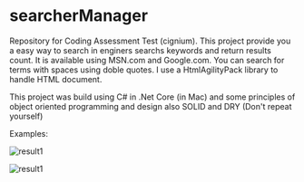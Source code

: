 # searcherManager
Repository for Coding Assessment Test (cignium).
This project provide you a easy way to search in enginers searchs keywords and return results count.
It is available using MSN.com and Google.com. You can search for terms with spaces using doble quotes.
I use a HtmlAgilityPack library to handle HTML document.

This project was build using C# in .Net Core (in Mac) and some principles of object oriented programming and design also SOLID and DRY (Don't repeat yourself)

Examples:

![result1](https://user-images.githubusercontent.com/3922089/37933015-801c66da-3139-11e8-86b7-036f0eb4799f.png)

![result1](https://user-images.githubusercontent.com/3922089/37933103-c79e3bc8-3139-11e8-92d3-81287d42f725.png)
